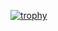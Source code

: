 [![trophy](https://github-profile-trophy.vercel.app/?username=floetenheini&theme=onedark)](https://github.com/ryo-ma/github-profile-trophy)
